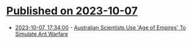 # [Published on 2023-10-07](index.md)

* [2023-10-07, 17:34:00](https://games.slashdot.org/story/23/10/07/0552227/australian-scientists-use-age-of-empires-to-simulate-ant-warfare?utm_source=rss1.0mainlinkanon&utm_medium=feed) - [Australian Scientists Use 'Age of Empires' To Simulate Ant Warfare](https://games.slashdot.org/story/23/10/07/0552227/australian-scientists-use-age-of-empires-to-simulate-ant-warfare?utm_source=rss1.0mainlinkanon&utm_medium=feed)

